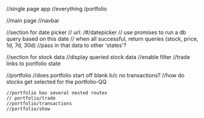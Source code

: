 //single page app
//everything /portfolio

//main page
  //navbar

  //section for date picker
  // url: /#/datepicker
  // use promises to run a db query based on this date
  // when all successful, return queries (stock, price, 1d, 7d, 30d)
  //pass in that data to other 'states'?

  //section for stock data
  //display queried stock data
  //enable filter
  //trade links to portfolio state

  //portfolio
  //does portfolio start off blank b/c no transactions?
  //how do stocks get selected for the portfolio-QQ

    //portfolio has several nested routes
    // portfolio/trade
    //portfolio/transactions
    //portfolio/show

  